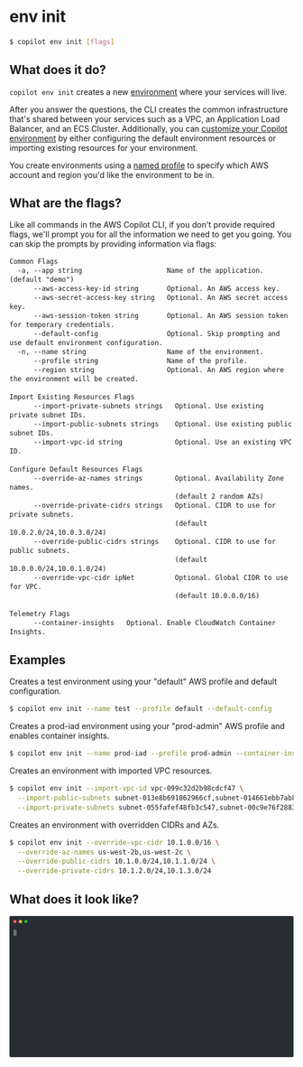 # env init
```bash
$ copilot env init [flags]
```

## What does it do?
`copilot env init` creates a new [environment](../concepts/environments.en.md) where your services will live.

After you answer the questions, the CLI creates the common infrastructure that's shared between your services such as a VPC, an Application Load Balancer, and an ECS Cluster. Additionally, you can [customize your Copilot environment](../developing/custom-environment-resources.en.md) by either configuring the default environment resources or importing existing resources for your environment.

You create environments using a [named profile](../credentials.en.md#environment-credentials) to specify which AWS account and region you'd like the environment to be in.

## What are the flags?
Like all commands in the AWS Copilot CLI, if you don't provide required flags, we'll prompt you for all the information we need to get you going. You can skip the prompts by providing information via flags:
```
Common Flags
  -a, --app string                     Name of the application. (default "demo")
      --aws-access-key-id string       Optional. An AWS access key.
      --aws-secret-access-key string   Optional. An AWS secret access key.
      --aws-session-token string       Optional. An AWS session token for temporary credentials.
      --default-config                 Optional. Skip prompting and use default environment configuration.
  -n, --name string                    Name of the environment.
      --profile string                 Name of the profile.
      --region string                  Optional. An AWS region where the environment will be created.

Import Existing Resources Flags
      --import-private-subnets strings   Optional. Use existing private subnet IDs.
      --import-public-subnets strings    Optional. Use existing public subnet IDs.
      --import-vpc-id string             Optional. Use an existing VPC ID.

Configure Default Resources Flags
      --override-az-names strings        Optional. Availability Zone names.
                                         (default 2 random AZs)
      --override-private-cidrs strings   Optional. CIDR to use for private subnets.
                                         (default 10.0.2.0/24,10.0.3.0/24)
      --override-public-cidrs strings    Optional. CIDR to use for public subnets. 
                                         (default 10.0.0.0/24,10.0.1.0/24)
      --override-vpc-cidr ipNet          Optional. Global CIDR to use for VPC.
                                         (default 10.0.0.0/16)

Telemetry Flags
      --container-insights   Optional. Enable CloudWatch Container Insights.
```

## Examples
Creates a test environment using your "default" AWS profile and default configuration.
```bash
$ copilot env init --name test --profile default --default-config
```

Creates a prod-iad environment using your "prod-admin" AWS profile and enables container insights.
```bash
$ copilot env init --name prod-iad --profile prod-admin --container-insights 
```

Creates an environment with imported VPC resources.
```bash
$ copilot env init --import-vpc-id vpc-099c32d2b98cdcf47 \
  --import-public-subnets subnet-013e8b691862966cf,subnet-014661ebb7ab8681a \
  --import-private-subnets subnet-055fafef48fb3c547,subnet-00c9e76f288363e7f
```

Creates an environment with overridden CIDRs and AZs.

```bash
$ copilot env init --override-vpc-cidr 10.1.0.0/16 \
  --override-az-names us-west-2b,us-west-2c \
  --override-public-cidrs 10.1.0.0/24,10.1.1.0/24 \
  --override-private-cidrs 10.1.2.0/24,10.1.3.0/24
```

## What does it look like?
![Running copilot env init](https://raw.githubusercontent.com/kohidave/copilot-demos/master/env-init.svg?sanitize=true)
